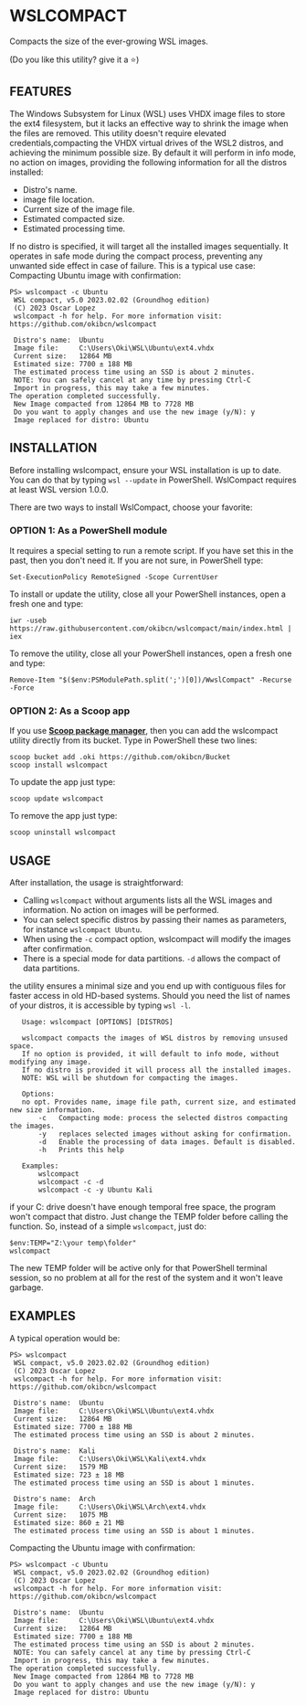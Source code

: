 # WSLCOMPACT

Compacts the size of the ever-growing WSL images.

(Do you like this utility? give it a ⭐)


## FEATURES

The Windows Subsystem for Linux (WSL) uses VHDX image files to store the ext4 filesystem, but it lacks an effective way to shrink the image when the files are removed. This utility doesn't require elevated credentials,compacting the VHDX virtual drives of the WSL2 distros, and achieving the minimum possible size. By default it will perform in info mode, no action on images, providing the following information for all the distros installed:
- Distro's name.
- image file location.
- Current size of the image file.
- Estimated compacted size.
- Estimated processing time.

If no distro is specified, it will target all the installed images sequentially. It operates in safe mode during the compact process, preventing any unwanted side effect in case of failure. This is a typical use case: Compacting Ubuntu image with confirmation:
```
PS> wslcompact -c Ubuntu
 WSL compact, v5.0 2023.02.02 (Groundhog edition)
 (C) 2023 Oscar Lopez
 wslcompact -h for help. For more information visit: https://github.com/okibcn/wslcompact

 Distro's name:  Ubuntu
 Image file:     C:\Users\Oki\WSL\Ubuntu\ext4.vhdx
 Current size:   12864 MB
 Estimated size: 7700 ± 188 MB
 The estimated process time using an SSD is about 2 minutes.
 NOTE: You can safely cancel at any time by pressing Ctrl-C
 Import in progress, this may take a few minutes.
The operation completed successfully.
 New Image compacted from 12864 MB to 7728 MB
 Do you want to apply changes and use the new image (y/N): y
 Image replaced for distro: Ubuntu
```


## INSTALLATION

Before installing wslcompact, ensure your WSL installation is up to date. You can do that by typing `wsl --update` in PowerShell. WslCompact requires at least WSL version 1.0.0.

There are two ways to install WslCompact, choose your favorite:

### OPTION 1: As a PowerShell module

It requires a special setting to run a remote script. If you have set this in the past, then you don't need it. If you are not sure, in PowerShell type:
```pwsh
Set-ExecutionPolicy RemoteSigned -Scope CurrentUser
```
To install or update the utility, close all your PowerShell instances, open a fresh one and type:
```pwsh
iwr -useb  https://raw.githubusercontent.com/okibcn/wslcompact/main/index.html | iex
```
To remove the utility, close all your PowerShell instances, open a fresh one and type:
```pwsh
Remove-Item "$($env:PSModulePath.split(';')[0])/WwslCompact" -Recurse -Force
```

### OPTION 2: As a Scoop app

If you use **[Scoop package manager](https://scoop.sh/)**, then you can add the wslcompact utility directly from its bucket. Type in PowerShell these two lines:
```pwsh
scoop bucket add .oki https://github.com/okibcn/Bucket
scoop install wslcompact
```
To update the app just type:
```pwsh
scoop update wslcompact
```
To remove the app just type:
```pwsh
scoop uninstall wslcompact
```

## USAGE

After installation, the usage is straightforward:
- Calling `wslcompact` without arguments lists all the WSL images and information. No action on images will be performed.
- You can select specific distros by passing their names as parameters, for instance `wslcompact Ubuntu`. 
- When using the `-c` compact option, wslcompact will modify the images after confirmation.
- There is a special mode for data partitions. `-d` allows the compact of data partitions.

the utility ensures a minimal size and you end up with contiguous files for faster access in old HD-based systems. Should you need the list of names of your distros, it is accessible by typing `wsl -l`. 

 ```
    Usage: wslcompact [OPTIONS] [DISTROS]

    wslcompact compacts the images of WSL distros by removing unsused space.
    If no option is provided, it will default to info mode, without modifying any image.
    If no distro is provided it will process all the installed images.
    NOTE: WSL will be shutdown for compacting the images.

    Options:
    no opt. Provides name, image file path, current size, and estimated new size information.
        -c   Compacting mode: process the selected distros compacting the images.
        -y   replaces selected images without asking for confirmation.
        -d   Enable the processing of data images. Default is disabled.
        -h   Prints this help

    Examples:
        wslcompact
        wslcompact -c -d
        wslcompact -c -y Ubuntu Kali
```


if your C: drive doesn't have enough temporal free space, the program won't compact that distro. Just change the TEMP folder before calling the function. So, instead of a simple `wslcompact`, just do:
```pwsh
$env:TEMP="Z:\your temp\folder"
wslcompact
```
The new TEMP folder will be active only for that PowerShell terminal session, so no problem at all for the rest of the system and it won't leave garbage.

## EXAMPLES

A typical operation would be:

```
PS> wslcompact
 WSL compact, v5.0 2023.02.02 (Groundhog edition)
 (C) 2023 Oscar Lopez
 wslcompact -h for help. For more information visit: https://github.com/okibcn/wslcompact

 Distro's name:  Ubuntu
 Image file:     C:\Users\Oki\WSL\Ubuntu\ext4.vhdx
 Current size:   12864 MB
 Estimated size: 7700 ± 188 MB
 The estimated process time using an SSD is about 2 minutes.

 Distro's name:  Kali
 Image file:     C:\Users\Oki\WSL\Kali\ext4.vhdx
 Current size:   1579 MB
 Estimated size: 723 ± 18 MB
 The estimated process time using an SSD is about 1 minutes.

 Distro's name:  Arch
 Image file:     C:\Users\Oki\WSL\Arch\ext4.vhdx
 Current size:   1075 MB
 Estimated size: 860 ± 21 MB
 The estimated process time using an SSD is about 1 minutes.
```

Compacting the Ubuntu image with confirmation:
```
PS> wslcompact -c Ubuntu
 WSL compact, v5.0 2023.02.02 (Groundhog edition)
 (C) 2023 Oscar Lopez
 wslcompact -h for help. For more information visit: https://github.com/okibcn/wslcompact

 Distro's name:  Ubuntu
 Image file:     C:\Users\Oki\WSL\Ubuntu\ext4.vhdx
 Current size:   12864 MB
 Estimated size: 7700 ± 188 MB
 The estimated process time using an SSD is about 2 minutes.
 NOTE: You can safely cancel at any time by pressing Ctrl-C
 Import in progress, this may take a few minutes.
The operation completed successfully.
 New Image compacted from 12864 MB to 7728 MB
 Do you want to apply changes and use the new image (y/N): y
 Image replaced for distro: Ubuntu
```

